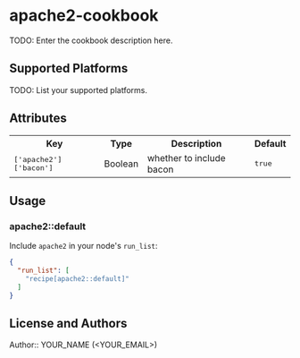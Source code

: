 # apache2-cookbook

TODO: Enter the cookbook description here.

## Supported Platforms

TODO: List your supported platforms.

## Attributes

<table>
  <tr>
    <th>Key</th>
    <th>Type</th>
    <th>Description</th>
    <th>Default</th>
  </tr>
  <tr>
    <td><tt>['apache2']['bacon']</tt></td>
    <td>Boolean</td>
    <td>whether to include bacon</td>
    <td><tt>true</tt></td>
  </tr>
</table>

## Usage

### apache2::default

Include `apache2` in your node's `run_list`:

```json
{
  "run_list": [
    "recipe[apache2::default]"
  ]
}
```

## License and Authors

Author:: YOUR_NAME (<YOUR_EMAIL>)
